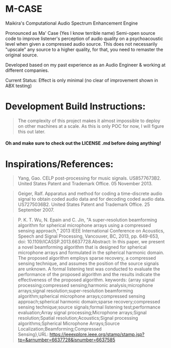 # M-CASE
Maikira's Computational Audio Spectrum Enhancement Engine

Pronounced as Ma' Case (Yes I know terrible name)
Semi-open source code to improve listener's perception of audio quality on a psychoacoustic level when given a compressed audio source. This does not necessarily "upscale" any source to a higher quality, for that, you need to remaster the original source. 

Developed based on my past experience as an Audio Engineer & working at different companies.

Current Status: Effect is only minimal (no clear of improvement shown in ABX testing) 

# Development Build Instructions:
> The complexity of this project makes it almost impossible to deploy on other machines at a scale. As this is only POC for now, I will figure this out later.

<h4> Oh and make sure to check out the LICENSE .md before doing anything! </h4>

# Inspirations/References:
> Yang, Gao. CELP post-processing for music signals. US8577673B2. United States Patent and Trademark Office. 05 November 2013.

> Geiger, Ralf. Apparatus and method for coding a time-discrete audio signal to obtain coded audio data and for decoding coded audio data. US7275036B2. United States Patent and Trademark Office. 25 September 2007.

> P. K. T. Wu, N. Epain and C. Jin, "A super-resolution beamforming algorithm for spherical microphone arrays using a compressed sensing approach," 2013 IEEE International Conference on Acoustics, Speech and Signal Processing, Vancouver, BC, 2013, pp. 649-653, doi: 10.1109/ICASSP.2013.6637728.Abstract: In this paper, we present a novel beamforming algorithm that is designed for spherical microphone arrays and formulated in the spherical harmonic domain. The proposed algorithm employs sparse recovery, a compressed sensing technique, and assumes the position of the source signals are unknown. A formal listening test was conducted to evaluate the performance of the proposed algorithm and the results indicate the effectiveness of the proposed algorithm. keywords: {array signal processing;compressed sensing;harmonic analysis;microphone arrays;signal resolution;super-resolution beamforming algorithm;spherical microphone arrays;compressed sensing approach;spherical harmonic domain;sparse recovery;compressed sensing technique;source signals;formal listening test;performance evaluation;Array signal processing;Microphone arrays;Signal resolution;Spatial resolution;Acoustics;Signal processing algorithms;Spherical Microphone Arrays;Source Localization;Beamforming;Compressed Sensing},URL: https://ieeexplore.ieee.org/stamp/stamp.jsp?tp=&arnumber=6637728&isnumber=6637585
